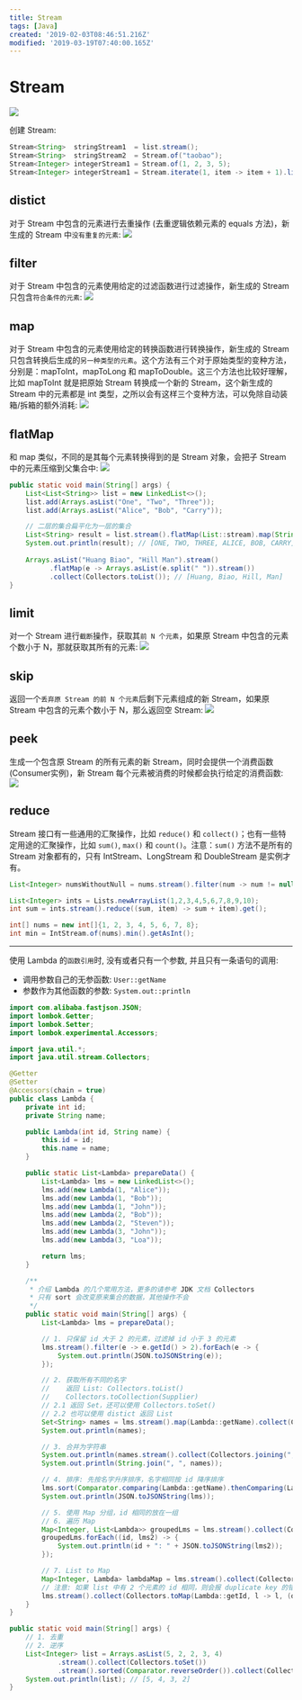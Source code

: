 ```yaml
---
title: Stream
tags: [Java]
created: '2019-02-03T08:46:51.216Z'
modified: '2019-03-19T07:40:00.165Z'
---
```


# Stream
<img src="../attachments/stream.jpg">

创建 Stream:

```java
Stream<String>  stringStream1  = list.stream();
Stream<String>  stringStream2  = Stream.of("taobao");
Stream<Integer> integerStream1 = Stream.of(1, 2, 3, 5);
Stream<Integer> integerStream1 = Stream.iterate(1, item -> item + 1).limit(10);
```

## distict
对于 Stream 中包含的元素进行去重操作 (去重逻辑依赖元素的 equals 方法)，新生成的 Stream 中`没有重复的元素`:
<img src="../attachments/stream-distinct.jpg">

## filter
对于 Stream 中包含的元素使用给定的过滤函数进行过滤操作，新生成的 Stream 只包含`符合条件的元素`:
<img src="../attachments/stream-filter.jpg">

## map
对于 Stream 中包含的元素使用给定的转换函数进行转换操作，新生成的 Stream 只包含转换后生成的`另一种类型的元素`。这个方法有三个对于原始类型的变种方法，分别是：mapToInt，mapToLong 和 mapToDouble。这三个方法也比较好理解，比如 mapToInt 就是把原始 Stream 转换成一个新的 Stream，这个新生成的 Stream 中的元素都是 int 类型，之所以会有这样三个变种方法，可以免除自动装箱/拆箱的额外消耗:
<img src="../attachments/stream-map.jpg">

## flatMap
和 map 类似，不同的是其每个元素转换得到的是 Stream 对象，会把子 Stream 中的元素压缩到父集合中:
<img src="../attachments/stream-flatmap.jpg">

```java
public static void main(String[] args) {
    List<List<String>> list = new LinkedList<>();
    list.add(Arrays.asList("One", "Two", "Three"));
    list.add(Arrays.asList("Alice", "Bob", "Carry"));

    // 二层的集合扁平化为一层的集合
    List<String> result = list.stream().flatMap(List::stream).map(String::toUpperCase).collect(Collectors.toList());
    System.out.println(result); // [ONE, TWO, THREE, ALICE, BOB, CARRY]
    
    Arrays.asList("Huang Biao", "Hill Man").stream()
          .flatMap(e -> Arrays.asList(e.split(" ")).stream())
          .collect(Collectors.toList()); // [Huang, Biao, Hill, Man]
}
```

## limit
对一个 Stream 进行`截断`操作，获取其`前 N 个元素`，如果原 Stream 中包含的元素个数小于 N，那就获取其所有的元素:
<img src="../attachments/stream-limit.jpg">

## skip
返回一个`丢弃原 Stream 的前 N 个元素`后剩下元素组成的新 Stream，如果原 Stream 中包含的元素个数小于 N，那么返回空 Stream:
<img src="../attachments/stream-skip.jpg">

## peek
生成一个包含原 Stream 的所有元素的新 Stream，同时会提供一个消费函数 (Consumer实例)，新 Stream 每个元素被消费的时候都会执行给定的消费函数:
<img src="../attachments/stream-peek.jpg">

## reduce
Stream 接口有一些通用的汇聚操作，比如 `reduce()` 和 `collect()`；也有一些特定用途的汇聚操作，比如 `sum()`, `max()` 和 `count()`。注意：`sum()` 方法不是所有的 Stream 对象都有的，只有 IntStream、LongStream 和 DoubleStream 是实例才有。

```java
List<Integer> numsWithoutNull = nums.stream().filter(num -> num != null).collect(Collectors.toList());

List<Integer> ints = Lists.newArrayList(1,2,3,4,5,6,7,8,9,10);
int sum = ints.stream().reduce((sum, item) -> sum + item).get();

int[] nums = new int[]{1, 2, 3, 4, 5, 6, 7, 8};
int min = IntStream.of(nums).min().getAsInt();
```

---

使用 Lambda 的`函数引用`时, 没有或者只有一个参数, 并且只有一条语句的调用:
* 调用参数自己的无参函数: `User::getName`
* 参数作为其他函数的参数: `System.out::println`

```java
import com.alibaba.fastjson.JSON;
import lombok.Getter;
import lombok.Setter;
import lombok.experimental.Accessors;

import java.util.*;
import java.util.stream.Collectors;

@Getter
@Setter
@Accessors(chain = true)
public class Lambda {
    private int id;
    private String name;

    public Lambda(int id, String name) {
        this.id = id;
        this.name = name;
    }

    public static List<Lambda> prepareData() {
        List<Lambda> lms = new LinkedList<>();
        lms.add(new Lambda(1, "Alice"));
        lms.add(new Lambda(1, "Bob"));
        lms.add(new Lambda(1, "John"));
        lms.add(new Lambda(2, "Bob"));
        lms.add(new Lambda(2, "Steven"));
        lms.add(new Lambda(3, "John"));
        lms.add(new Lambda(3, "Loa"));

        return lms;
    }

    /**
     * 介绍 Lambda 的几个常用方法，更多的请参考 JDK 文档 Collectors
     * 只有 sort 会改变原来集合的数据，其他操作不会
     */
    public static void main(String[] args) {
        List<Lambda> lms = prepareData();

        // 1. 只保留 id 大于 2 的元素，过滤掉 id 小于 3 的元素
        lms.stream().filter(e -> e.getId() > 2).forEach(e -> {
            System.out.println(JSON.toJSONString(e));
        });

        // 2. 获取所有不同的名字
        //    返回 List: Collectors.toList()
        //    Collectors.toCollection(Supplier)
        // 2.1 返回 Set，还可以使用 Collectors.toSet()
        // 2.2 也可以使用 distict 返回 List
        Set<String> names = lms.stream().map(Lambda::getName).collect(Collectors.toCollection(TreeSet::new));
        System.out.println(names);

        // 3. 合并为字符串
        System.out.println(names.stream().collect(Collectors.joining(", ")));
        System.out.println(String.join(", ", names));

        // 4. 排序: 先按名字升序排序，名字相同按 id 降序排序
        lms.sort(Comparator.comparing(Lambda::getName).thenComparing(Lambda::getId).reversed());
        System.out.println(JSON.toJSONString(lms));

        // 5. 使用 Map 分组，id 相同的放在一组
        // 6. 遍历 Map
        Map<Integer, List<Lambda>> groupedLms = lms.stream().collect(Collectors.groupingBy(Lambda::getId));
        groupedLms.forEach((id, lms2) -> {
            System.out.println(id + ": " + JSON.toJSONString(lms2));
        });

        // 7. List to Map
        Map<Integer, Lambda> lambdaMap = lms.stream().collect(Collectors.toMap(Lambda::getId, l -> l));
        // 注意: 如果 list 中有 2 个元素的 id 相同，则会报 duplicate key 的错误，解决这个问题可以给 toMap 第 3 个参数指定重复的时候使用哪一个元素
        lms.stream().collect(Collectors.toMap(Lambda::getId, l -> l, (oldValue, newValue) -> newValue));
    }
}
```

```java
public static void main(String[] args) {
    // 1. 去重
    // 2. 逆序
    List<Integer> list = Arrays.asList(5, 2, 2, 3, 4)
            .stream().collect(Collectors.toSet())
            .stream().sorted(Comparator.reverseOrder()).collect(Collectors.toList());
    System.out.println(list); // [5, 4, 3, 2]
}
```
